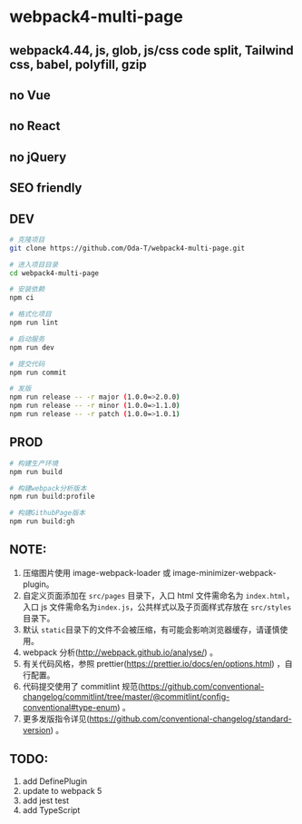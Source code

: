 # webpack4-multi-page

## webpack4.44, js, glob, js/css code split, Tailwind css, babel, polyfill, gzip

## no Vue

## no React

## no jQuery

## SEO friendly

## DEV

```bash
# 克隆项目
git clone https://github.com/Oda-T/webpack4-multi-page.git

# 进入项目目录
cd webpack4-multi-page

# 安装依赖
npm ci

# 格式化项目
npm run lint

# 启动服务
npm run dev

# 提交代码
npm run commit

# 发版
npm run release -- -r major (1.0.0=>2.0.0)
npm run release -- -r minor (1.0.0=>1.1.0)
npm run release -- -r patch (1.0.0=>1.0.1)
```

## PROD

```bash
# 构建生产环境
npm run build

# 构建webpack分析版本
npm run build:profile

# 构建GithubPage版本
npm run build:gh

```

## NOTE:

1. 压缩图片使用 image-webpack-loader 或 image-minimizer-webpack-plugin。
2. 自定义页面添加在 `src/pages` 目录下，入口 html 文件需命名为 `index.html`，入口 js 文件需命名为`index.js`，公共样式以及子页面样式存放在 `src/styles` 目录下。
3. 默认 `static`目录下的文件不会被压缩，有可能会影响浏览器缓存，请谨慎使用。
4. webpack 分析(http://webpack.github.io/analyse/) 。
5. 有关代码风格，参照 prettier(https://prettier.io/docs/en/options.html) ，自行配置。
6. 代码提交使用了 commitlint 规范(https://github.com/conventional-changelog/commitlint/tree/master/@commitlint/config-conventional#type-enum) 。
7. 更多发版指令详见(https://github.com/conventional-changelog/standard-version) 。

## TODO:

1. add DefinePlugin
2. update to webpack 5
3. add jest test
4. add TypeScript
